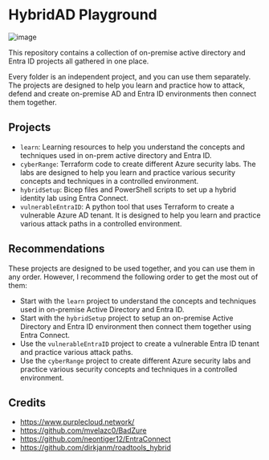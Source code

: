 # HybridAD Playground

![image](https://github.com/user-attachments/assets/62067d10-3e9f-4f1e-93b0-6ce32f25a944)

This repository contains a collection of on-premise active directory and Entra ID projects all gathered in one place.

Every folder is an independent project, and you can use them separately. The projects are designed to help you learn and practice how to attack, defend and create on-premise AD and Entra ID environments then connect them together.

## Projects

- `learn`: Learning resources to help you understand the concepts and techniques used in on-prem active directory and Entra ID.
- `cyberRange`: Terraform code to create different Azure security labs. The labs are designed to help you learn and practice various security concepts and techniques in a controlled environment.
- `hybridSetup`: Bicep files and PowerShell scripts to set up a hybrid identity lab using Entra Connect.
- `vulnerableEntraID`: A python tool that uses Terraform to create a vulnerable Azure AD tenant. It is designed to help you learn and practice various attack paths in a controlled environment.

## Recommendations

These projects are designed to be used together, and you can use them in any order. However, I recommend the following order to get the most out of them:

- Start with the `learn` project to understand the concepts and techniques used in on-premise Active Directory and Entra ID.
- Start with the `hybridSetup` project to setup an on-premise Active Directory and Entra ID environment then connect them together using Entra Connect.
- Use the `vulnerableEntraID` project to create a vulnerable Entra ID tenant and practice various attack paths.
- Use the `cyberRange` project to create different Azure security labs and practice various security concepts and techniques in a controlled environment.

## Credits

- https://www.purplecloud.network/
- https://github.com/mvelazc0/BadZure
- https://github.com/neontiger12/EntraConnect
- https://github.com/dirkjanm/roadtools_hybrid
